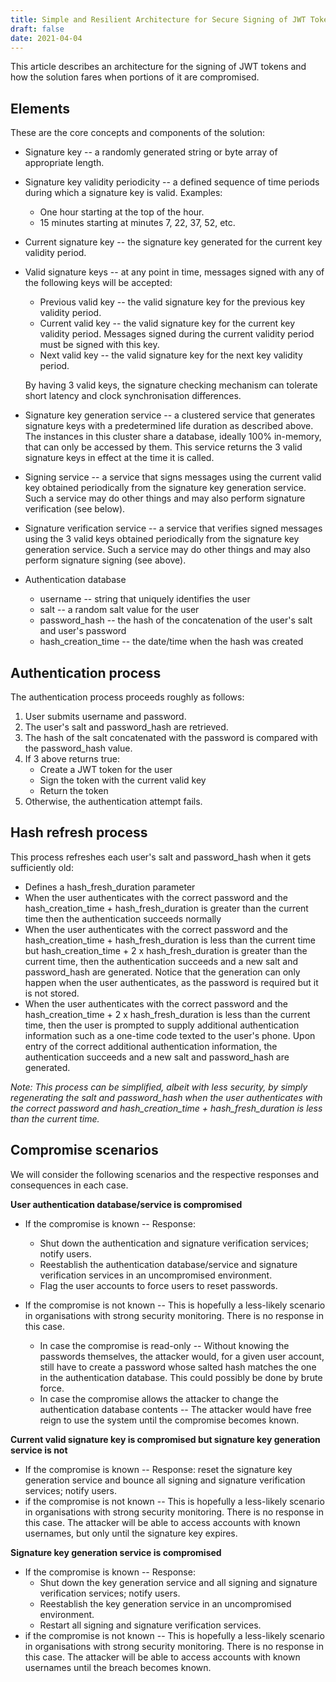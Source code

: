 ```yaml
---
title: Simple and Resilient Architecture for Secure Signing of JWT Tokens
draft: false
date: 2021-04-04
---
```


This article describes an architecture for the signing of JWT tokens and how the solution fares when portions of it are compromised.



## Elements

These are the core concepts and components of the solution:

- Signature key -- a randomly generated string or byte array of appropriate length.

- Signature key validity periodicity -- a defined sequence of time periods during which a signature key is valid.  Examples:

  - One hour starting at the top of the hour.
  - 15 minutes starting at minutes 7, 22, 37, 52, etc.

- Current signature key -- the signature key generated for the current key validity period.

- Valid signature keys -- at any point in time, messages signed with any of the following keys will be accepted:

  - Previous valid key -- the valid signature key for the previous key validity period.
  - Current valid key -- the valid signature key for the current key validity period.  Messages signed during the current validity period must be signed with this key.
  - Next valid key -- the valid signature key for the next key validity period.

  By having 3 valid keys, the signature checking mechanism can tolerate short latency and clock synchronisation differences.

- Signature key generation service -- a clustered service that generates signature keys with a predetermined life duration as described above.  The instances in this cluster share a database, ideally 100% in-memory, that can only be accessed by them.  This service returns the 3 valid signature keys in effect at the time it is called.

- Signing service -- a service that signs messages using the current valid key obtained periodically from the signature key generation service.  Such a service may do other things and may also perform signature verification (see below).

- Signature verification service -- a service that verifies signed messages using the 3 valid keys obtained periodically from the signature key generation service.  Such a service may do other things and may also perform signature signing (see above).

- Authentication database

  - username -- string that uniquely identifies the user
  - salt -- a random salt value for the user
  - password_hash -- the hash of the concatenation of the user's salt and user's password
  - hash_creation_time -- the date/time when the hash was created



## Authentication process

The authentication process proceeds roughly as follows:

1. User submits username and password.
2. The user's salt and password_hash are retrieved.
3. The hash of the salt concatenated with the password is compared with the password_hash value.
4. If 3 above returns true:
   - Create a JWT token for the user
   - Sign the token with the current valid key
   - Return the token
5. Otherwise, the authentication attempt fails.



## Hash refresh process

This process refreshes each user's salt and password_hash when it gets sufficiently old:

- Defines a hash_fresh_duration parameter
- When the user authenticates with the correct password and the hash_creation_time  + hash_fresh_duration is greater than the current time then the authentication succeeds normally
- When the user authenticates with the correct password and the hash_creation_time  + hash_fresh_duration is less than the current time but hash_creation_time + 2 x hash_fresh_duration is greater than the current time, then the authentication succeeds and a new salt and password_hash are generated.  Notice that the generation can only happen when the user authenticates, as the password is required but it is not stored.
- When the user authenticates with the correct password and the hash_creation_time  + 2 x hash_fresh_duration is less than the current time, then the user is prompted to supply additional authentication information such as a one-time code texted to the user's phone.  Upon entry of the correct additional authentication information, the authentication succeeds and a new salt and password_hash are generated.

*Note: This process can be simplified, albeit with less security, by simply regenerating the salt and password_hash when the user authenticates with the correct password and hash_creation_time + hash_fresh_duration is less than the current time.*



## Compromise scenarios

We will consider the following scenarios and the respective responses and consequences in each case.

**User authentication database/service is compromised**

- If the compromise is known -- Response:
  - Shut down the authentication and signature verification services; notify users.
  - Reestablish the authentication database/service and signature verification services in an uncompromised environment.
  - Flag the user accounts to force users to reset passwords.

- If the compromise is not known -- This is hopefully a less-likely scenario in organisations with strong security monitoring.  There is no response in this case.  
  - In case the compromise is read-only -- Without knowing the passwords themselves, the attacker would, for a given user account, still have to create a password whose salted hash matches the one in the authentication database.  This could possibly be done by brute force.
  - In case the compromise allows the attacker to change the authentication database contents -- The attacker would have free reign to use the system until the compromise becomes known.

**Current valid signature key is compromised but signature key generation service is not**

- If the compromise is known -- Response: reset the signature key generation service and bounce all signing and signature verification services; notify users.
- if the compromise is not known -- This is hopefully a less-likely scenario in organisations with strong security monitoring.  There is no response in this case.  The attacker will be able to access accounts with known usernames, but only until the signature key expires.

**Signature key generation service is compromised**

- If the compromise is known -- Response:
  - Shut down the key generation service and all signing and signature verification services; notify users.
  - Reestablish the key generation service in an uncompromised environment.
  - Restart all signing and signature verification services.
- if the compromise is not known -- This is hopefully a less-likely scenario in organisations with strong security monitoring.  There is no response in this case.  The attacker will be able to access accounts with known usernames until the breach becomes known.